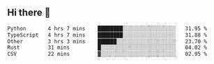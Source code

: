 ## Hi there 👋

<!--
**whirlun/whirlun** is a ✨ _special_ ✨ repository because its `README.md` (this file) appears on your GitHub profile.

Here are some ideas to get you started:

- 🔭 I’m currently working on ...
- 🌱 I’m currently learning ...
- 👯 I’m looking to collaborate on ...
- 🤔 I’m looking for help with ...
- 💬 Ask me about ...
- 📫 How to reach me: ...
- 😄 Pronouns: ...
- ⚡ Fun fact: ...
-->
<!--START_SECTION:waka-->

```txt
Python       4 hrs 7 mins    ████████░░░░░░░░░░░░░░░░░   31.95 %
TypeScript   4 hrs 7 mins    ████████░░░░░░░░░░░░░░░░░   31.88 %
Other        3 hrs 3 mins    ██████░░░░░░░░░░░░░░░░░░░   23.70 %
Rust         31 mins         █░░░░░░░░░░░░░░░░░░░░░░░░   04.02 %
CSV          22 mins         ▓░░░░░░░░░░░░░░░░░░░░░░░░   02.95 %
```

<!--END_SECTION:waka-->
